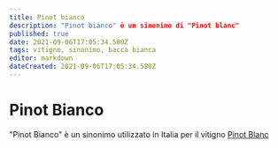 ```yaml
---
title: Pinot bianco
description: "Pinot bianco" è un sinonimo di "Pinot blanc"
published: true
date: 2021-09-06T17:05:34.580Z
tags: vitigno, sinonimo, bacca bianca
editor: markdown
dateCreated: 2021-09-06T17:05:34.580Z
---
```


# Pinot Bianco
"Pinot Bianco" è un sinonimo utilizzato in Italia per il vitigno [Pinot Blanc](/vitigni/Francia/bacca-bianca/pinot-blanc)
